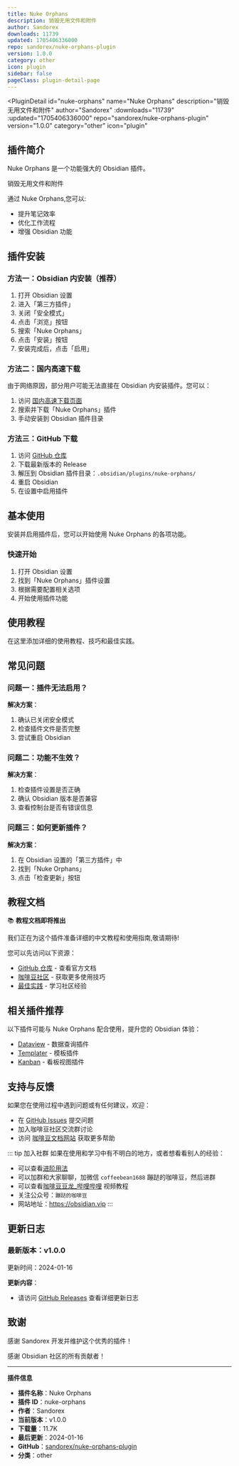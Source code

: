 ```yaml
---
title: Nuke Orphans
description: 销毁无用文件和附件
author: Sandorex
downloads: 11739
updated: 1705406336000
repo: sandorex/nuke-orphans-plugin
version: 1.0.0
category: other
icon: plugin
sidebar: false
pageClass: plugin-detail-page
---
```


<PluginDetail
  id="nuke-orphans"
  name="Nuke Orphans"
  description="销毁无用文件和附件"
  author="Sandorex"
  :downloads="11739"
  :updated="1705406336000"
  repo="sandorex/nuke-orphans-plugin"
  version="1.0.0"
  category="other"
  icon="plugin"
>

<!-- AUTO_GENERATED_START -->
## 插件简介

Nuke Orphans 是一个功能强大的 Obsidian 插件。

销毁无用文件和附件

通过 Nuke Orphans,您可以:

- 提升笔记效率
- 优化工作流程
- 增强 Obsidian 功能

<!-- AUTO_GENERATED_END -->

<!-- AUTO_GENERATED_START -->
## 插件安装

### 方法一：Obsidian 内安装（推荐）

1. 打开 Obsidian 设置
2. 进入「第三方插件」
3. 关闭「安全模式」
4. 点击「浏览」按钮
5. 搜索「Nuke Orphans」
6. 点击「安装」按钮
7. 安装完成后，点击「启用」

### 方法二：国内高速下载

由于网络原因，部分用户可能无法直接在 Obsidian 内安装插件。您可以：

1. 访问 [国内高速下载页面](/zh/documentation/obsidian-plugins-download.html)
2. 搜索并下载「Nuke Orphans」插件
3. 手动安装到 Obsidian 插件目录

### 方法三：GitHub 下载

1. 访问 [GitHub 仓库](https://github.com/sandorex/nuke-orphans-plugin)
2. 下载最新版本的 Release
3. 解压到 Obsidian 插件目录：`.obsidian/plugins/nuke-orphans/`
4. 重启 Obsidian
5. 在设置中启用插件

## 基本使用

安装并启用插件后，您可以开始使用 Nuke Orphans 的各项功能。

### 快速开始

1. 打开 Obsidian 设置
2. 找到「Nuke Orphans」插件设置
3. 根据需要配置相关选项
4. 开始使用插件功能

<!-- AUTO_GENERATED_END -->

<!-- CUSTOM_CONTENT_START:tutorial -->
## 使用教程

在这里添加详细的使用教程、技巧和最佳实践。

<!-- CUSTOM_CONTENT_END:tutorial -->

<!-- SHARED_CONTENT_START -->
## 常见问题

### 问题一：插件无法启用？

**解决方案**：
1. 确认已关闭安全模式
2. 检查插件文件是否完整
3. 尝试重启 Obsidian

### 问题二：功能不生效？

**解决方案**：
1. 检查插件设置是否正确
2. 确认 Obsidian 版本是否兼容
3. 查看控制台是否有错误信息

### 问题三：如何更新插件？

**解决方案**：
1. 在 Obsidian 设置的「第三方插件」中
2. 找到「Nuke Orphans」
3. 点击「检查更新」按钮

## 教程文档

📚 **教程文档即将推出**

我们正在为这个插件准备详细的中文教程和使用指南,敬请期待!

您可以先访问以下资源：
- [GitHub 仓库](https://github.com/sandorex/nuke-orphans-plugin) - 查看官方文档
- [咖啡豆社区](/zh/bases/) - 获取更多使用技巧
- [最佳实践](/zh/best-practices/) - 学习社区经验

## 相关插件推荐

以下插件可能与 Nuke Orphans 配合使用，提升您的 Obsidian 体验：

- [Dataview](/zh/plugins/dataview.html) - 数据查询插件
- [Templater](/zh/plugins/templater-obsidian.html) - 模板插件
- [Kanban](/zh/plugins/obsidian-kanban.html) - 看板视图插件

## 支持与反馈

如果您在使用过程中遇到问题或有任何建议，欢迎：

- 在 [GitHub Issues](https://github.com/sandorex/nuke-orphans-plugin/issues) 提交问题
- 加入咖啡豆社区交流群讨论
- 访问 [咖啡豆文档网站](https://obsidian.vip) 获取更多帮助

::: tip 加入社群
如果在使用和学习中有不明白的地方，或者想看看别人的经验：
- 可以查看[进阶用法](/zh/advanced)
- 可以加群和大家聊聊，加微信 `coffeebean1688` 蹦跶的咖啡豆，然后进群
- 可以查看[咖啡豆豆龙_哔哩哔哩](https://space.bilibili.com/618777356) 视频教程
- 关注公众号：`蹦跶的咖啡豆`
- 网站地址：https://obsidian.vip
:::
<!-- SHARED_CONTENT_END -->

<!-- AUTO_GENERATED_START -->
## 更新日志

### 最新版本：v1.0.0

更新时间：2024-01-16

**更新内容**：
- 请访问 [GitHub Releases](https://github.com/sandorex/nuke-orphans-plugin/releases) 查看详细更新日志

## 致谢

感谢 Sandorex 开发并维护这个优秀的插件！

感谢 Obsidian 社区的所有贡献者！

---

**插件信息**
- **插件名称**：Nuke Orphans
- **插件 ID**：nuke-orphans
- **作者**：Sandorex
- **当前版本**：v1.0.0
- **下载量**：11.7K
- **最后更新**：2024-01-16
- **GitHub**：[sandorex/nuke-orphans-plugin](https://github.com/sandorex/nuke-orphans-plugin)
- **分类**：other
<!-- AUTO_GENERATED_END -->

</PluginDetail>

